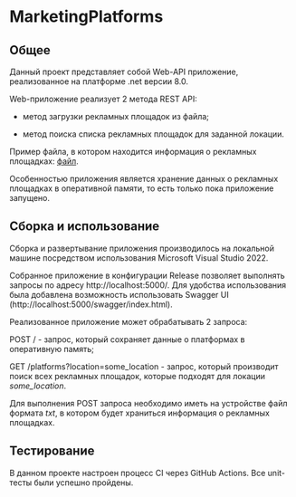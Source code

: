 # MarketingPlatforms
## Общее
 Данный проект представляет собой Web-API приложение, реализованное на платформе .net версии 8.0.
 
 Web-приложение реализует 2 метода REST API:  
 
 - метод загрузки рекламных площадок из файла;
 
 - метод поиска списка рекламных площадок для заданной локации.
 
 Пример файла, в котором находится информация о рекламных площадках: [файл](https://github.com/IIPuBeT-AHgpeu/MarketingPlatforms/blob/master/example/example_config.txt).
 
 Особенностью приложения является хранение данных о рекламных площадках в оперативной памяти, то есть только пока приложение запущено.
## Сборка и использование
 Сборка и развертывание приложения производилось на локальной машине посредством использования Microsoft Visual Studio 2022.
 
 Собранное приложение в конфигурации Release позволяет выполнять запросы по адресу http://localhost:5000/. Для удобства использования была добавлена возможность использовать Swagger UI (http://localhost:5000/swagger/index.html).
 
 Реализованное приложение может обрабатывать 2 запроса:
 
 POST / - запрос, который сохраняет данные о платформах в оперативную память;
 
 GET /platforms?location=some_location - запрос, который производит поиск всех рекламных площадок, которые подходят для локации *some_location*.
 
 Для выполнения POST запроса необходимо иметь на устройстве файл формата *txt*, в котором будет храниться информация о рекламных площадках.
## Тестирование
 В данном проекте настроен процесс CI через GitHub Actions. Все unit-тесты были успешно пройдены.

